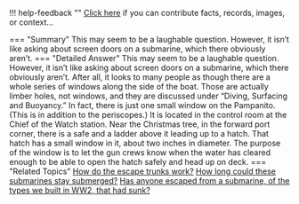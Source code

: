 !!! help-feedback ""
    <a href="/feedback/" data-feedback-link>Click here</a>
    if you can contribute facts, records, images, or context…

<a id="summary"></a>
=== "Summary"
    This may seem to be a laughable question. However, it isn’t like asking about screen doors on a submarine, which there obviously aren’t.
=== "Detailed Answer"
    This may seem to be a laughable question. However, it isn’t like asking about screen doors on a submarine, which there obviously aren’t. After all, it looks to many people as though there are a whole series of windows along the side of the boat. Those are actually limber holes, not windows, and they are discussed under “Diving, Surfacing and Buoyancy.”
    In fact, there is just one small window on the Pampanito. (This is in addition to the periscopes.) It is located in the control room at the Chief of the Watch station. Near the Christmas tree, in the forward port corner, there is a safe and a ladder above it leading up to a hatch. That hatch has a small window in it, about two inches in diameter. The purpose of the window is to let the gun crews know when the water has cleared enough to be able to open the hatch safely and head up on deck.
=== "Related Topics"
    [How do the escape trunks work?](how-do-the-escape-trunks-work.md#summary)
    [How long could these submarines stay submerged?](how-long-could-these-submarines-stay-submerged.md#summary)
    [Has anyone escaped from a submarine, of the types we built in WW2, that had sunk?](has-anyone-escaped-from-a-submarine-of-the-types-we-built-in-ww2-that-had-sunk.md#summary)

